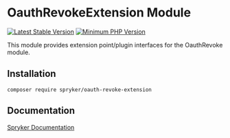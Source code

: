 # OauthRevokeExtension Module
[![Latest Stable Version](https://poser.pugx.org/spryker/oauth-revoke-extension/v/stable.svg)](https://packagist.org/packages/spryker/oauth-revoke-extension)
[![Minimum PHP Version](https://img.shields.io/badge/php-%3E%3D%207.4-8892BF.svg)](https://php.net/)

This module provides extension point/plugin interfaces for the OauthRevoke module.

## Installation

```
composer require spryker/oauth-revoke-extension
```

## Documentation

[Spryker Documentation](https://academy.spryker.com/developing_with_spryker/module_guide/modules.html)
